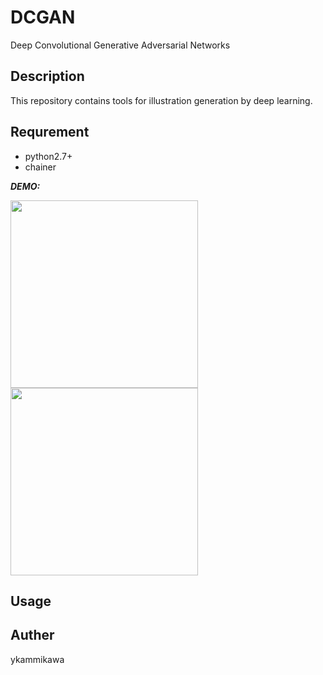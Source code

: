 # DCGAN
Deep Convolutional Generative Adversarial Networks


## Description
This repository contains tools for illustration generation by deep learning.

## Requrement
 - python2.7+
 - chainer

***DEMO:***

<img src=https://user-images.githubusercontent.com/27678705/27029284-95b123ce-4fa2-11e7-94b1-bd115fc94cde.png width="300px">
<img src=https://user-images.githubusercontent.com/27678705/27029425-4b08132c-4fa3-11e7-8ee3-83537530c3bd.png width="300px">
  
## Usage
    
## Auther

ykammikawa
